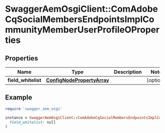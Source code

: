 # SwaggerAemOsgiClient::ComAdobeCqSocialMembersEndpointsImplCommunityMemberUserProfileOProperties

## Properties

| Name | Type | Description | Notes |
| ---- | ---- | ----------- | ----- |
| **field_whitelist** | [**ConfigNodePropertyArray**](ConfigNodePropertyArray.md) |  | [optional] |

## Example

```ruby
require 'swagger_aem_osgi'

instance = SwaggerAemOsgiClient::ComAdobeCqSocialMembersEndpointsImplCommunityMemberUserProfileOProperties.new(
  field_whitelist: null
)
```

